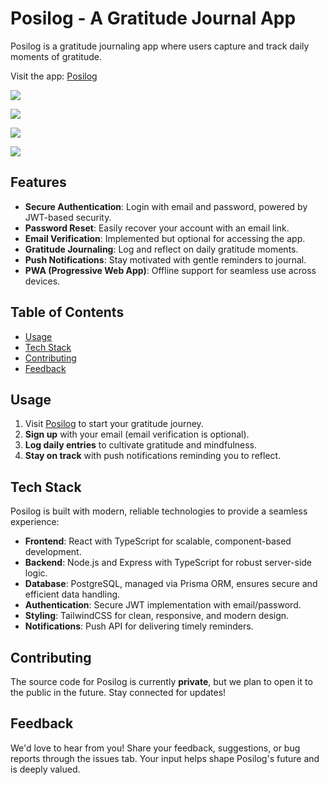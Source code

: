 # Posilog - A Gratitude Journal App

Posilog is a gratitude journaling app where users capture and track daily moments of gratitude.

Visit the app: [Posilog](https://posilog.com/)

![](https://img.shields.io/badge/frontend-react-blue?logo=react)

![](https://img.shields.io/badge/language-typescript-blue?logo=typescript)

![](https://img.shields.io/badge/PWA-ready-brightgreen)

![](https://img.shields.io/badge/version-1.0.0-blue)

## Features

- **Secure Authentication**: Login with email and password, powered by JWT-based security.
- **Password Reset**: Easily recover your account with an email link.
- **Email Verification**: Implemented but optional for accessing the app.
- **Gratitude Journaling**: Log and reflect on daily gratitude moments.
- **Push Notifications**: Stay motivated with gentle reminders to journal.
- **PWA (Progressive Web App)**: Offline support for seamless use across devices.

## Table of Contents

- [Usage](#usage)
- [Tech Stack](#tech-stack)
- [Contributing](5#contributing)
- [Feedback](#feedback)

## Usage

1. Visit [Posilog](https://posilog.com/) to start your gratitude journey.
2. **Sign up** with your email (email verification is optional).
3. **Log daily entries** to cultivate gratitude and mindfulness.
4. **Stay on track** with push notifications reminding you to reflect.

## Tech Stack

Posilog is built with modern, reliable technologies to provide a seamless experience:

- **Frontend**: React with TypeScript for scalable, component-based development.
- **Backend**: Node.js and Express with TypeScript for robust server-side logic.
- **Database**: PostgreSQL, managed via Prisma ORM, ensures secure and efficient data handling.
- **Authentication**: Secure JWT implementation with email/password.
- **Styling**: TailwindCSS for clean, responsive, and modern design.
- **Notifications**: Push API for delivering timely reminders.

## Contributing

The source code for Posilog is currently **private**, but we plan to open it to the public in the future. Stay connected for updates!

## Feedback

We'd love to hear from you! Share your feedback, suggestions, or bug reports through the issues tab. Your input helps shape Posilog's future and is deeply valued.

